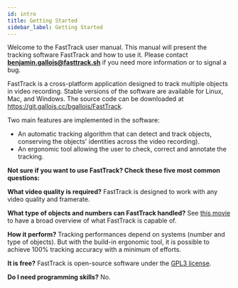 ```yaml
---
id: intro
title: Getting Started
sidebar_label: Getting Started
---
```



Welcome to the FastTrack user manual. This manual will present the tracking software FastTrack and how to use it. Please contact **benjamin.gallois@fasttrack.sh** if you need more information or to signal a bug.

FastTrack is a cross-platform application designed to track multiple objects in video recording. Stable versions of the software are available for Linux, Mac, and Windows. The source code can be downloaded at https://git.gallois.cc/bgallois/FastTrack.

Two main features are implemented in the software:
-   An automatic tracking algorithm that can detect and track objects, conserving the objects' identities across the video recording).
-   An ergonomic tool allowing the user to check, correct and annotate the tracking.


**Not sure if you want to use FastTrack? Check these five most common questions:**

**What video quality is required?**
FastTrack is designed to work with any video quality and framerate.

**What type of objects and numbers can FastTrack handled?**
See [this movie](https://youtu.be/zFz5YPjx7jA) to have a broad overview of what FastTrack is capable of.

**How it perform?**
Tracking performances depend on systems (number and type of objects). But with the build-in ergonomic tool, it is possible to achieve 100% tracking accuracy with a minimum of efforts.

**It is free?**
FastTrack is open-source software under the [GPL3 license](https://www.gnu.org/licenses/gpl-3.0.en.html).

**Do I need programming skills?**
No.
